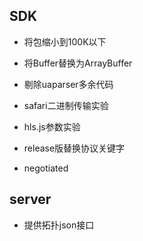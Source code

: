 ## SDK

- 将包缩小到100K以下

- 将Buffer替换为ArrayBuffer

- 剔除uaparser多余代码

- safari二进制传输实验

- hls.js参数实验

- release版替换协议关键字

- negotiated

## server

- 提供拓扑json接口


